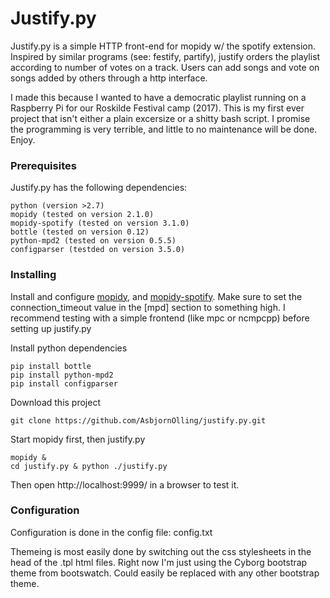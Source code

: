 # Justify.py

Justify.py is a simple HTTP front-end for mopidy w/ the spotify extension.
Inspired by similar programs (see: festify, partify), justify orders the playlist according to number of votes on a track. 
Users can add songs and vote on songs added by others through a http interface.

I made this because I wanted to have a democratic playlist running on a Raspberry Pi for our Roskilde Festival camp (2017).
This is my first ever project that isn't either a plain excersize or a shitty bash script. 
I promise the programming is very terrible, and little to no maintenance will be done. Enjoy.

### Prerequisites

Justify.py has the following dependencies:

```
python (version >2.7)
mopidy (tested on version 2.1.0)
mopidy-spotify (tested on version 3.1.0)
bottle (tested on version 0.12)
python-mpd2 (tested on version 0.5.5)
configparser (testded on version 3.5.0)
```

### Installing

Install and configure [mopidy](https://github.com/mopidy/mopidy), and [mopidy-spotify](https://github.com/mopidy/mopidy-spotify). Make sure to set the connection_timeout value in the [mpd] section to something high.
I recommend testing with a simple frontend (like mpc or ncmpcpp) before setting up justify.py

Install python dependencies
```
pip install bottle
pip install python-mpd2  
pip install configparser
```

Download this project
```
git clone https://github.com/AsbjornOlling/justify.py.git
```

Start mopidy first, then justify.py
```
mopidy &
cd justify.py & python ./justify.py
```
Then open http://localhost:9999/ in a browser to test it.

### Configuration

Configuration is done in the config file: config.txt

Themeing is most easily done by switching out the css stylesheets in the head of the .tpl html files. Right now I'm just using the Cyborg bootstrap theme from bootswatch. Could easily be replaced with any other bootstrap theme.

‌‌‌‌
